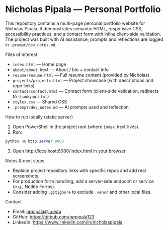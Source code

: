 # Nicholas Pipala — Personal Portfolio

This repository contains a multi-page personal portfolio website for Nicholas Pipala. It demonstrates semantic HTML, responsive CSS, accessibility practices, and a contact form with inline client-side validation. The project was built with AI assistance; prompts and reflections are logged in `.prompt/dev_notes.md`.

Files of interest
- `index.html` — Home page
- `about/about.html` — About / bio + contact info
- `resume/resume.html` — Full resume content (provided by Nicholas)
- `projects/projects.html` — Project showcase (with descriptions and repo links)
- `contact/contact.html` — Contact form (client-side validation, redirects to `thankyou.html`)
- `styles.css` — Shared CSS
- `.prompt/dev_notes.md` — AI prompts used and reflection

How to run locally (static server)
1. Open PowerShell in the project root (where `index.html` lives).
2. Run:
```powershell
python -m http.server 8000
```
3. Open http://localhost:8000/index.html in your browser.

Notes & next steps
- Replace project repository links with specific repos and add real screenshots.
- For production form handling, add a server-side endpoint or service (e.g., Netlify Forms).
- Consider adding `.gitignore` to exclude `.venv/` and other local files.

Contact
- Email: nppipala@iu.edu
- GitHub: https://github.com/nppipala123
- LinkedIn: https://www.linkedin.com/in/nicholaspipala
